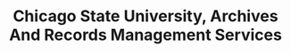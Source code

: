 ---
layout: repo
title: "Chicago State University, Archives And Records Management Services"
id: 15735
permalink: repos/15735/
---